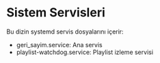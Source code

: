 # Sistem Servisleri

Bu dizin systemd servis dosyalarını içerir:
- geri_sayim.service: Ana servis
- playlist-watchdog.service: Playlist izleme servisi
